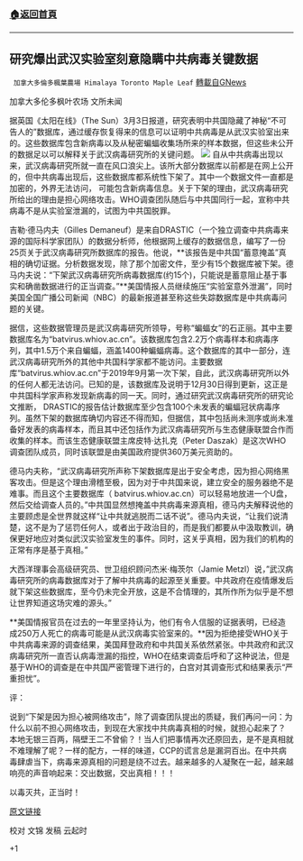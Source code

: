 ###  [:house:返回首頁](https://github.com/ourhimalayas/txt)
---

## 研究爆出武汉实验室刻意隐瞒中共病毒关键数据
` 加拿大多倫多楓葉農場 Himalaya Toronto Maple Leaf` [轉載自GNews](https://gnews.org/zh-hans/949070/)

加拿大多伦多枫叶农场 文所未闻

据英国《太阳在线》（The Sun）3月3日报道，研究表明中共国隐藏了神秘“不可告人的”数据库，通过缓存恢复得来的信息可以证明中共病毒是从武汉实验室出来的。这些数据库包含新病毒以及从秘密蝙蝠收集场所来的样本数据，但这些未公开的数据足以可以解释关于武汉病毒研究所的关键问题。
![]()![](https://gnews.org/wp-content/uploads/2021/03/1-13.jpg)
自从中共病毒出现以来，武汉病毒研究所就一直在风口浪尖上。该所大部分数据库以前都是在网上公开的，但中共病毒出现后，这些数据库都系统性下架了。其中一个数据文件一直都是加密的，外界无法访问， 可能包含新病毒信息。关于下架的理由，武汉病毒研究所给出的理由是担心网络攻击。WHO调查团队随后与中共国同行一起，宣称中共病毒不是从实验室泄漏的，试图为中共国脱罪。

吉勒·德马内夫（Gilles Demaneuf）是来自DRASTIC（一个独立调查中共病毒来源的国际科学家团队）的数据分析师，他根据网上缓存的数据信息，编写了一份25页关于武汉病毒研究所数据库的报告。他说，**该报告是中共国“蓄意掩盖”真相的确切证据。分析数据发现，除了那个加密文件，至少有15个数据库被下架。德马内夫说：“下架武汉病毒研究所病毒数据库(约15个)，只能说是蓄意阻止基于事实和确凿数据进行的正当调查。”**美国情报人员继续施压“实验室意外泄漏”，同时美国全国广播公司新闻（NBC）的最新报道甚至称这些失踪数据库是中共病毒问题的关键。

据信，这些数据管理员是武汉病毒研究所领导，号称“蝙蝠女”的石正丽。其中主要数据库名为“batvirus.whiov.ac.cn”。该数据库包含2.2万个病毒样本和病毒序列，其中1.5万个来自蝙蝠，涵盖1400种蝙蝠病毒。这个数据库的其中一部分，连武汉病毒研究所外的其他中共国科学家都不能访问。主要数据库“batvirus.whiov.ac.cn”于2019年9月第一次下架，自此，武汉病毒研究所以外的任何人都无法访问。已知的是，该数据库及说明于12月30日得到更新，这正是中共国科学家声称发现新病毒的同一天。同时，通过研究武汉病毒研究所的研究论文推断， DRASTIC的报告估计数据库至少包含100个未发表的蝙蝠冠状病毒序列。虽然下架的数据库确切内容还不得而知，但据信，其中包括尚未测序或尚未准备好发表的病毒样本，而且其中还包括作为武汉病毒研究所与生态健康联盟合作而收集的样本。而该生态健康联盟主席皮特·达扎克（Peter Daszak）是这次WHO调查团队成员，同时该联盟是由美国政府提供360万美元资助的。

德马内夫称，“武汉病毒研究所声称下架数据库是出于安全考虑，因为担心网络黑客攻击。但是这个理由滑稽至极，因为对于中共国来说，建立安全的服务器绝不是难事。而且这个主要数据库（ batvirus.whiov.ac.cn）可以轻易地放进一个U盘，然后交给调查人员的。”中共国显然想掩盖中共病毒来源真相，德马内夫解释说他的主要顾虑是全世界就这样“让中共就逃脱而二话不说”。德马内夫说，“让我们说清楚，这不是为了惩罚任何人，或者出于政治目的，而是我们都要从中汲取教训，确保更好地应对类似武汉实验室发生的事件。同时，这关乎真相，因为我们的机构的正常有序是基于真相。”

大西洋理事会高级研究员、世卫组织顾问杰米·梅茨尔（Jamie Metzl）说，”武汉病毒研究所的病毒数据库对于了解中共病毒的起源至关重要。中共政府在疫情爆发后就下架这些数据库，至今仍未完全开放，这是不合情理的，其所作所为似乎是不想让世界知道这场灾难的源头。”

**美国情报官员在过去的一年里坚持认为，他们有令人信服的证据表明，已经造成250万人死亡的病毒可能是从武汉病毒实验室来的。**因为拒绝接受WHO关于中共病毒来源的调查结果，美国拜登政府和中共国关系依然紧张。中共政府和武汉病毒研究所一直否认病毒泄漏的指控，WHO在结束调查后呼和了这种说法，但是基于WHO的调查是在中共国严密管理下进行的，白宫对其调查形式和结果表示“严重担忧”。

评：

说到“下架是因为担心被网络攻击”，除了调查团队提出的质疑，我们再问一问：为什么以前不担心网络攻击，到现在大家找中共病毒真相的时候，就担心起来了？ 本地无银三百两，隔壁王二不曾偷？！当人们把事情再次还原回去，是不是真相就不难理解了呢？一样的配方，一样的味道，CCP的谎言总是漏洞百出。在中共病毒肆虐当下，病毒来源真相的问题是绕不过去。越来越多的人凝聚在一起，越来越响亮的声音响起来：交出数据，交出真相！！！

以毒灭共，正当时！

[原文链接](https://www.thesun.co.uk/news/14147270/wuhan-lab-database-hidden-china-covid-smoking-gun/amp/)

校对 文锦
发稿 云起时

+1
